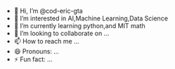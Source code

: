 - 👋 Hi, I’m @cod-eric-gta
- 👀 I’m interested in AI,Machine Learning,Data Science
- 🌱 I’m currently learning python,and MIT math
- 💞️ I’m looking to collaborate on ...
- 📫 How to reach me ...
- 😄 Pronouns: ...
- ⚡ Fun fact: ...

<!---
cod-eric-gta/cod-eric-gta is a ✨ special ✨ repository because its `README.md` (this file) appears on your GitHub profile.
You can click the Preview link to take a look at your changes.
--->

